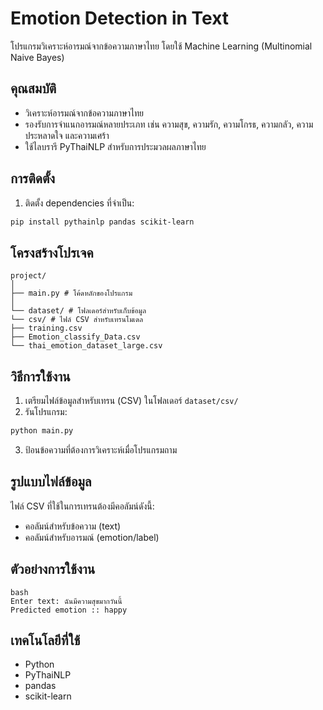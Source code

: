 # Emotion Detection in Text

โปรแกรมวิเคราะห์อารมณ์จากข้อความภาษาไทย โดยใช้ Machine Learning (Multinomial Naive Bayes)

## คุณสมบัติ
- วิเคราะห์อารมณ์จากข้อความภาษาไทย
- รองรับการจำแนกอารมณ์หลายประเภท เช่น ความสุข, ความรัก, ความโกรธ, ความกลัว, ความประหลาดใจ และความเศร้า
- ใช้ไลบรารี PyThaiNLP สำหรับการประมวลผลภาษาไทย

## การติดตั้ง

1. ติดตั้ง dependencies ที่จำเป็น:

```bash
pip install pythainlp pandas scikit-learn
```

## โครงสร้างโปรเจค

```
project/
│
├── main.py # โค้ดหลักของโปรแกรม
│
└── dataset/ # โฟลเดอร์สำหรับเก็บข้อมูล
└── csv/ # ไฟล์ CSV สำหรับเทรนโมเดล
├── training.csv
├── Emotion_classify_Data.csv
└── thai_emotion_dataset_large.csv
```

## วิธีการใช้งาน

1. เตรียมไฟล์ข้อมูลสำหรับเทรน (CSV) ในโฟลเดอร์ `dataset/csv/`
2. รันโปรแกรม:

```bash
python main.py
```

3. ป้อนข้อความที่ต้องการวิเคราะห์เมื่อโปรแกรมถาม

## รูปแบบไฟล์ข้อมูล
ไฟล์ CSV ที่ใช้ในการเทรนต้องมีคอลัมน์ดังนี้:
- คอลัมน์สำหรับข้อความ (text)
- คอลัมน์สำหรับอารมณ์ (emotion/label)

## ตัวอย่างการใช้งาน

```
bash
Enter text: ฉันมีความสุขมากวันนี้
Predicted emotion :: happy
```

## เทคโนโลยีที่ใช้
- Python
- PyThaiNLP
- pandas
- scikit-learn